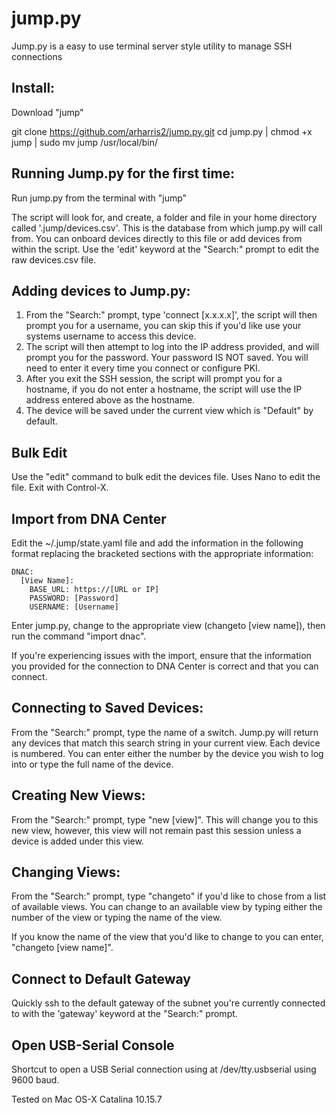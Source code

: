 # jump.py
Jump.py is a easy to use terminal server style utility to manage SSH connections

## Install:

Download "jump"

git clone https://github.com/arharris2/jump.py.git
cd jump.py | chmod +x jump | sudo mv jump /usr/local/bin/

## Running Jump.py for the first time:

Run jump.py from the terminal with "jump"

The script will look for, and create, a folder and file in your home directory called '.jump/devices.csv'. This is the database from which jump.py will call from. You can onboard devices directly to this file or add devices from within the script. Use the 'edit' keyword at the "Search:" prompt to edit the raw devices.csv file.

## Adding devices to Jump.py:

1. From the "Search:" prompt, type 'connect [x.x.x.x]', the script will then prompt you for a username, you can skip this if you'd like use your systems username to access this device.
2. The script will then attempt to log into the IP address provided, and will prompt you for the password. Your password IS NOT saved. You will need to enter it every time you connect or configure PKI.
3. After you exit the SSH session, the script will prompt you for a hostname, if you do not enter a hostname, the script will use the IP address entered above as the hostname.
4. The device will be saved under the current view which is "Default" by default.

## Bulk Edit
Use the "edit" command to bulk edit the devices file. Uses Nano to edit the file. Exit with Control-X.

## Import from DNA Center
Edit the ~/.jump/state.yaml file and add the information in the following format replacing the bracketed sections with the appropriate information:
```
DNAC:
  [View Name]:
    BASE_URL: https://[URL or IP]
    PASSWORD: [Password]
    USERNAME: [Username]
```
Enter jump.py, change to the appropriate view (changeto [view name]), then run the command "import dnac".

If you're experiencing issues with the import, ensure that the information you provided for the connection to DNA Center is correct and that you can connect.

## Connecting to Saved Devices:

From the "Search:" prompt, type the name of a switch. Jump.py will return any devices that match this search string in your current view. Each device is numbered. You can enter either the number by the device you wish to log into or type the full name of the device.

## Creating New Views:

From the "Search:" prompt, type "new [view]". This will change you to this new view, however, this view will not remain past this session unless a device is added under this view.
## Changing Views:

From the "Search:" prompt, type "changeto" if you'd like to chose from a list of available views. You can change to an available view by typing either the number of the view or typing the name of the view.

If you know the name of the view that you'd like to change to you can enter, "changeto [view name]".

## Connect to Default Gateway

Quickly ssh to the default gateway of the subnet you're currently connected to with the 'gateway' keyword at the "Search:" prompt.

## Open USB-Serial Console

Shortcut to open a USB Serial connection using at /dev/tty.usbserial using 9600 baud.

Tested on Mac OS-X Catalina 10.15.7
